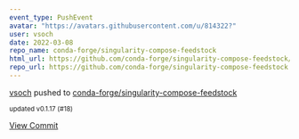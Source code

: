 ```yaml
---
event_type: PushEvent
avatar: "https://avatars.githubusercontent.com/u/814322?"
user: vsoch
date: 2022-03-08
repo_name: conda-forge/singularity-compose-feedstock
html_url: https://github.com/conda-forge/singularity-compose-feedstock/commit/d8f5a63a8cb0907fd3f9caf8b4a4c8ef36d0de85
repo_url: https://github.com/conda-forge/singularity-compose-feedstock
---
```


<a href='https://github.com/vsoch' target='_blank'>vsoch</a> pushed to <a href='https://github.com/conda-forge/singularity-compose-feedstock' target='_blank'>conda-forge/singularity-compose-feedstock</a>

<small>updated v0.1.17 (#18)</small>

<a href='https://github.com/conda-forge/singularity-compose-feedstock/commit/d8f5a63a8cb0907fd3f9caf8b4a4c8ef36d0de85' target='_blank'>View Commit</a>